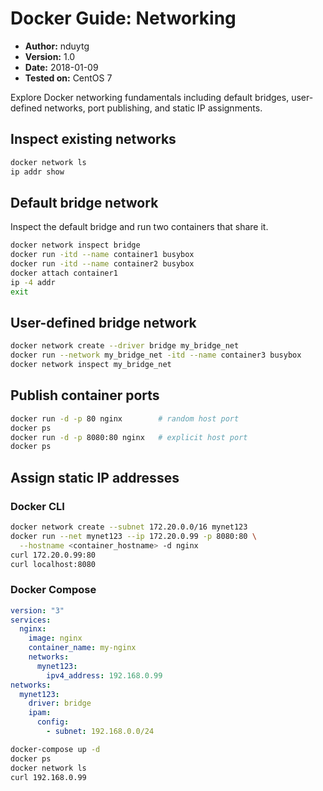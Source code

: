 # Docker Guide: Networking

- **Author:** nduytg
- **Version:** 1.0
- **Date:** 2018-01-09
- **Tested on:** CentOS 7

Explore Docker networking fundamentals including default bridges, user-defined
networks, port publishing, and static IP assignments.

## Inspect existing networks

```bash
docker network ls
ip addr show
```

## Default bridge network

Inspect the default bridge and run two containers that share it.

```bash
docker network inspect bridge
docker run -itd --name container1 busybox
docker run -itd --name container2 busybox
docker attach container1
ip -4 addr
exit
```

## User-defined bridge network

```bash
docker network create --driver bridge my_bridge_net
docker run --network my_bridge_net -itd --name container3 busybox
docker network inspect my_bridge_net
```

## Publish container ports

```bash
docker run -d -p 80 nginx        # random host port
docker ps
docker run -d -p 8080:80 nginx   # explicit host port
docker ps
```

## Assign static IP addresses

### Docker CLI

```bash
docker network create --subnet 172.20.0.0/16 mynet123
docker run --net mynet123 --ip 172.20.0.99 -p 8080:80 \
  --hostname <container_hostname> -d nginx
curl 172.20.0.99:80
curl localhost:8080
```

### Docker Compose

```yaml
version: "3"
services:
  nginx:
    image: nginx
    container_name: my-nginx
    networks:
      mynet123:
        ipv4_address: 192.168.0.99
networks:
  mynet123:
    driver: bridge
    ipam:
      config:
        - subnet: 192.168.0.0/24
```

```bash
docker-compose up -d
docker ps
docker network ls
curl 192.168.0.99
```
